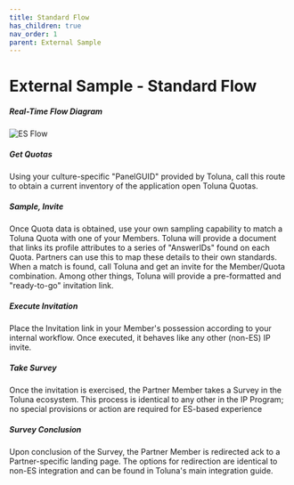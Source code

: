 ```yaml
---
title: Standard Flow
has_children: true
nav_order: 1
parent: External Sample
---
```



# External Sample - Standard Flow

##### Real-Time Flow Diagram

![ES Flow](https://upload.wikimedia.org/wikipedia/en/8/84/Flo_from_Progressive_Insurance.jpg)


##### Get Quotas

Using your culture-specific "PanelGUID" provided by Toluna, call this route to obtain a current inventory of the application open Toluna Quotas.


##### Sample, Invite

Once Quota data is obtained, use your own sampling capability to match a Toluna Quota with one of your Members. Toluna will provide a document that links its profile attributes to a series of "AnswerIDs" found on each Quota. Partners can use this to map these details to their own standards. When a match is found, call Toluna and get an invite for the Member/Quota combination. Among other things, Toluna will provide a pre-formatted and "ready-to-go" invitation link.


##### Execute Invitation

Place the Invitation link in your Member's possession according to your internal workflow. Once executed, it behaves like any other (non-ES) IP invite.


##### Take Survey

Once the invitation is exercised, the Partner Member takes a Survey in the Toluna ecosystem. This process is identical to any other in the IP Program; no special provisions or action are required for ES-based experience


##### Survey Conclusion

Upon conclusion of the Survey, the Partner Member is redirected ack to a Partner-specific landing page. The options for redirection are identical to non-ES integration and can be found in Toluna's main integration guide.
